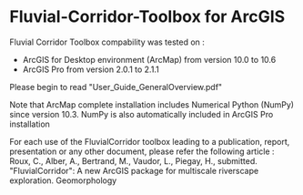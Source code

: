 # Fluvial-Corridor-Toolbox for ArcGIS

Fluvial Corridor Toolbox compability was tested on :
* ArcGIS for Desktop environment (ArcMap) from version 10.0 to 10.6
* ArcGIS Pro from version 2.0.1 to 2.1.1

Please begin to read "User_Guide_GeneralOverview.pdf" 

Note that ArcMap complete installation includes Numerical Python (NumPy) since version 10.3.
NumPy is also automatically included in ArcGIS Pro installation

For each use of the FluvialCorridor toolbox leading to a publication, report, presentation or any other
document, please refer the following article :
Roux, C., Alber, A., Bertrand, M., Vaudor, L., Piegay, H., submitted. "FluvialCorridor":
A new ArcGIS package for multiscale riverscape exploration. Geomorphology
